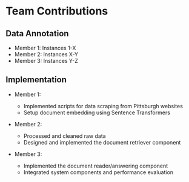# Team Contributions

## Data Annotation
- Member 1: Instances 1-X
- Member 2: Instances X-Y 
- Member 3: Instances Y-Z

## Implementation
- Member 1: 
  - Implemented scripts for data scraping from Pittsburgh websites
  - Setup document embedding using Sentence Transformers
  
- Member 2:
  - Processed and cleaned raw data
  - Designed and implemented the document retriever component
  
- Member 3:
  - Implemented the document reader/answering component
  - Integrated system components and performance evaluation 